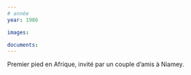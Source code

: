 ```yaml
---
# année
year: 1986

images:

documents:
---
```


Premier pied en Afrique, invité par un couple d’amis à Niamey.
